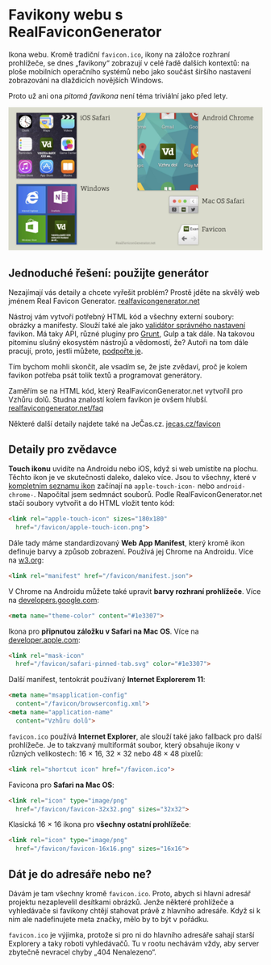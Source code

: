 # Favikony webu s RealFaviconGenerator

Ikona webu. Kromě tradiční `favicon.ico`, ikony na záložce rozhraní prohlížeče, se dnes „favikony“ zobrazují v celé řadě dalších kontextů: na ploše mobilních operačního systémů nebo jako součást širšího nastavení zobrazování na dlaždicích novějších Windows. 

Proto už ani ona *pitomá favikona* není téma triviální jako před lety. 

![Favicony](../dist/images/original/favicon.jpg)

## Jednoduché řešení: použijte generátor

Nezajímají vás detaily a chcete vyřešit problém? Prostě jděte na skvělý web jménem Real Favicon Generator. [realfavicongenerator.net](http://realfavicongenerator.net/)

Nástroj vám vytvoří potřebný HTML kód a všechny externí soubory: obrázky a manifesty. Slouží také ale jako [validátor správného nastavení](http://realfavicongenerator.net/favicon_checker) favikon. Má taky API, různé pluginy pro [Grunt](grunt.md), Gulp a tak dále. Na takovou pitominu slušný ekosystém nástrojů a vědomostí, že? Autoři na tom dále pracují, proto, jestli můžete, [podpořte je](http://realfavicongenerator.net/donate). 

Tím bychom mohli skončit, ale vsadím se, že jste zvědaví, proč je kolem favikon potřeba psát tolik textů a programovat generátory.

Zaměřím se na HTML kód, který RealFaviconGenerator.net vytvořil pro Vzhůru dolů. Studna znalostí kolem favikon je ovšem hlubší. [realfavicongenerator.net/faq](https://realfavicongenerator.net/faq)

Některé další detaily najdete také na JeČas.cz. [jecas.cz/favicon](http://jecas.cz/favicon)

## Detaily pro zvědavce

**Touch ikonu** uvidíte na Androidu nebo iOS, když si web umístíte na plochu. Těchto ikon je ve skutečnosti daleko, daleko více. Jsou to všechny, které v [kompletním seznamu ikon](https://realfavicongenerator.net/faq) začínají na `apple-touch-icon-` nebo `android-chrome-`. Napočítal jsem sedmnáct souborů. Podle RealFaviconGenerator.net stačí soubory vytvořit a do HTML vložit tento kód:

```html
<link rel="apple-touch-icon" sizes="180x180" 
  href="/favicon/apple-touch-icon.png">
```

Dále tady máme standardizovaný **Web App Manifest**, který kromě ikon definuje  barvy a způsob zobrazení. Používá jej Chrome na Androidu. Více na [w3.org](http://www.w3.org/2008/webapps/manifest/):


```html
<link rel="manifest" href="/favicon/manifest.json">
```

V Chrome na Androidu můžete také upravit **barvy rozhraní prohlížeče**. Více na [developers.google.com](https://developers.google.com/web/fundamentals/design-and-ui/browser-customization/#meta_theme_color_for_chrome_and_opera):

```html
<meta name="theme-color" content="#1e3307">
```

Ikona pro **připnutou záložku v Safari na Mac OS**. Více na [developer.apple.com](https://developer.apple.com/library/content/documentation/AppleApplications/Reference/SafariWebContent/pinnedTabs/pinnedTabs.html):


```html
<link rel="mask-icon" 
  href="/favicon/safari-pinned-tab.svg" color="#1e3307">
```

Další manifest, tentokrát používaný **Internet Explorerem 11**:


```html
<meta name="msapplication-config" 
  content="/favicon/browserconfig.xml">
<meta name="application-name" 
  content="Vzhůru dolů">
```

`favicon.ico` používá **Internet Explorer**, ale slouží také jako fallback pro další prohlížeče. Je to takzvaný multiformát soubor, který obsahuje ikony v různých velikostech: 16 × 16, 32 × 32 nebo 48 × 48 pixelů:

```html
<link rel="shortcut icon" href="/favicon.ico">
```

Favicona pro **Safari na Mac OS**:


```html
<link rel="icon" type="image/png" 
  href="/favicon/favicon-32x32.png" sizes="32x32">
```

Klasická 16 × 16 ikona pro **všechny ostatní prohlížeče**:


```html
<link rel="icon" type="image/png" 
  href="/favicon/favicon-16x16.png" sizes="16x16">
```


## Dát je do adresáře nebo ne?

Dávám je tam všechny kromě `favicon.ico`. Proto, abych si hlavní adresář projektu nezaplevelil desítkami obrázků. Jenže některé prohlížeče a vyhledávače si favikony  chtějí stahovat právě z hlavního adresáře. Když si k nim ale nadefinujete meta značky, mělo by to být v pořádku. 

`favicon.ico` je výjimka, protože si pro ni do hlavního adresáře sahají starší Explorery a taky roboti vyhledávačů. Tu v rootu nechávám vždy, aby server zbytečně nevracel chyby „404 Nenalezeno“.

